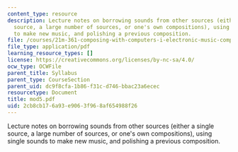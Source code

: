 ```yaml
---
content_type: resource
description: Lecture notes on borrowing sounds from other sources (either a single
  source, a large number of sources, or one's own compositions), using single sounds
  to make new music, and polishing a previous composition.
file: /courses/21m-361-composing-with-computers-i-electronic-music-composition-spring-2008/2cb8cb176a93e9063f968af654988f26_mod5.pdf
file_type: application/pdf
learning_resource_types: []
license: https://creativecommons.org/licenses/by-nc-sa/4.0/
ocw_type: OCWFile
parent_title: Syllabus
parent_type: CourseSection
parent_uid: dc9f8cfa-1b86-f31c-d746-bbac23a6ecec
resourcetype: Document
title: mod5.pdf
uid: 2cb8cb17-6a93-e906-3f96-8af654988f26
---
```

Lecture notes on borrowing sounds from other sources (either a single source, a large number of sources, or one's own compositions), using single sounds to make new music, and polishing a previous composition.